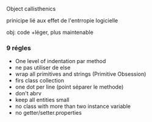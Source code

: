 Object callisthenics

prinicipe lié aux effet de l'entrropie logicielle

obj: code +léger, plus maintenable

### 9 régles

* One level of indentation par method
* ne pas utiliser de else
* wrap all primitives and strings (Primitive Obsession)
* firs class collection
* one dot per line (point séparer le methode)
* don't abrv
* keep all entities small
* no class  with more than two instance variable
* no getter/setter.properties